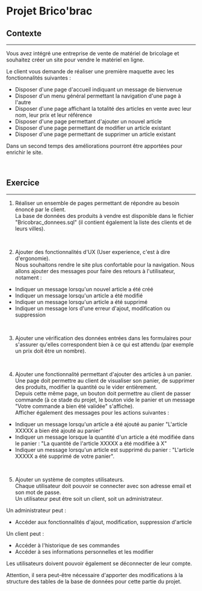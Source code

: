 # Projet Brico'brac

## Contexte
-----
Vous avez intégré une entreprise de vente de matériel de bricolage et souhaitez créer un site pour vendre le matériel en ligne.

Le client vous demande de réaliser une première maquette avec les fonctionnalités suivantes :
- Disposer d'une page d'accueil indiquant un message de bienvenue
- Disposer d'un menu général permettant la navigation d'une page à l'autre
- Disposer d'une page affichant la totalité des articles en vente avec leur nom, leur prix et leur référence
- Disposer d'une page permettant d'ajouter un nouvel article
- Disposer d'une page permettant de modifier un article existant
- Disposer d'une page permettant de supprimer un article existant

Dans un second temps des améliorations pourront être apportées pour enrichir le site.

<br>

## Exercice
-----
1) Réaliser un ensemble de pages permettant de répondre au besoin énoncé par le client.  
La base de données des produits à vendre est disponible dans le fichier "Bricobrac_donnees.sql" (il contient également la liste des clients et de leurs villes).

<br>

2) Ajouter des fonctionnalités d'UX (User experience, c'est à dire d'ergonomie).  
Nous souhaitons rendre le site plus confortable pour la navigation. Nous allons ajouter des messages pour faire des retours à l'utilisateur, notament :
- Indiquer un message lorsqu'un nouvel article a été créé
- Indiquer un message lorsqu'un article a été modifié
- Indiquer un message lorsqu'un article a été supprimé
- Indiquer un message lors d'une erreur d'ajout, modification ou suppression

<br>

3) Ajouter une vérification des données entrées dans les formulaires pour s'assurer qu'elles correspondent bien à ce qui est attendu (par exemple un prix doit être un nombre).

<br>

4) Ajouter une fonctionnalité permettant d'ajouter des articles à un panier.  
Une page doit permettre au client de visualiser son panier, de supprimer des produits, modifier la quantité ou le vider entièrement.  
Depuis cette même page, un bouton doit permettre au client de passer commande (à ce stade du projet, le bouton vide le panier et un message "Votre commande a bien été validée" s'affiche).  
Afficher également des messages pour les actions suivantes :  
- Indiquer un message lorsqu'un article a été ajouté au panier "L'article XXXXX a bien été ajouté au panier"
- Indiquer un message lorsque la quantité d'un article a été modifiée dans le panier : "La quantité de l'article XXXXX a été modifiée à X"
- Indiquer un message lorsqu'un article est supprimé du panier : "L'article XXXXX a été supprimé de votre panier".

<br>

5) Ajouter un système de comptes utilisateurs.  
Chaque utilisateur doit pouvoir se connecter avec son adresse email et son mot de passe.  
Un utilisateur peut être soit un client, soit un administrateur. 

Un administrateur peut :
- Accéder aux fonctionnalités d'ajout, modification, suppression d'article

Un client peut :
- Accéder à l'historique de ses commandes
- Accéder à ses informations personnelles et les modifier

Les utilisateurs doivent pouvoir également se déconnecter de leur compte.

Attention, il sera peut-être nécessaire d'apporter des modifications à la structure des tables de la base de données pour cette partie du projet.